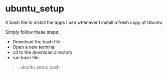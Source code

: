 # ubuntu_setup
A bash file to install the apps I use whenever I install  a fresh copy of Ubuntu

Simply follow these steps:
- Download the bash file
- Open a new terminal
- cd to the download directory
- run bash file: 
>. ubuntu_setup.bash
